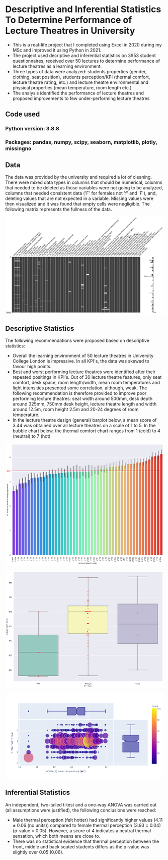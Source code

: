 # Descriptive and Inferential Statistics To Determine Performance of Lecture Theatres in University

* This is a real-life project that I completed using Excel in 2020 during my MSc and improved it using Python in 2021.
* The project used decriptive and inferential statistics on 3953 student questionnaires, received over 50 lectures to determine performance of lecture theatres as a learning environment. 
* Three types of data were analyzed: students properties (gender, clothing, seat position), students perception/KPI (thermal comfort, lecture theatre rating, etc.) and lecture theatre environmental and physical properties (mean temperature, room length etc.)
* The analysis identified the performance of lecture theatres and proposed improvements to few under-performing lecture theatres

## Code used

### Python version: 3.8.8
### Packages: pandas, numpy, scipy, seaborn, matplotlib, plotly, missingno

## Data

The data was provided by the university and required a lot of cleaning. 
There were mixed data types in columns that should be numerical, columns that needed to be deleted as those variables were not going to be analyzed, columns that needed consistent data ('F' for females not 'f' and 'F'), and, deleting values that are not expected in a variable.
Missing values were then visualized and it was found that empty cells were negligible. The following matrix represents the fullness of the data.

![](images/dataset_missingvalues.png)

## Descriptive Statistics

The following recommendations were proposed based on descriptive statistics:
* Overall the learning environment of 50 lecture theatres in University College London is impressive. In all KPI's, the data was skewed to favour high points.
* Best and worst performing lecture theatres were identified after their repeated positings in KPI's. Out of 30 lecture theatre features, only seat comfort, desk space, room length/width, mean room temperatures and light intensities presented some correlation, although, weak. The following recommendation is therefore provided to improve poor performing lecture theatres: seat width around 500mm, desk depth around 325mm, 750mm desk height, lecture theatre length and width around 12.5m, room height 2.5m and 20-24 degrees of room temperature.
* In the lecture theatre design (general) barplot below, a mean score of 3.44 was obtained over all lecture theatres on a scale of 1 to 5. In the bubble chart below, the thermal comfort chart ranges from 1 (cold) to 4 (neutral) to 7 (hot)

![](images/LT_designKPI_barplot.png)

![](images/boxplot_seatwidth_LTtype.png)

![](images/bubbleplot_thermalcomfort_meantemp.png)

## Inferential Statistics

An independent, two-tailed t-test and a one-way ANOVA was carried out (all assumptions were justified), the following conclusions were reached:
* Male thermal perception (felt hotter) had significantly higher values (4.11 ± 0.06 (no units)) compared to female thermal perception (3.93 ± 0.04) (p-value < 0.05). However, a score of 4 indicates a neutral thermal sensation, which both means are close to.
*  There was no statistical evidence that thermal perception between the front, middle and back seated students differs as the p-value was slightly over 0.05 (0.06).

